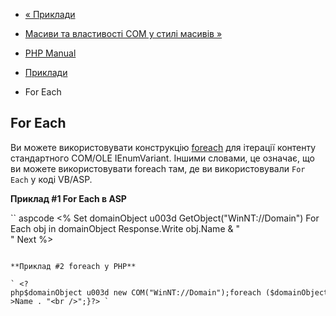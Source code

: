- [« Приклади](com.examples.md)
- [Масиви та властивості COM у стилі масивів
»](com.examples.arrays.md)

- [PHP Manual](index.md)
- [Приклади](com.examples.md)
- For Each

## For Each

Ви можете використовувати конструкцію
[foreach](control-structures.foreach.md) для ітерації контенту
стандартного COM/OLE IEnumVariant. Іншими словами, це означає, що ви
можете використовувати foreach там, де ви використовували `For Each` у коді
VB/ASP.

**Приклад #1 For Each в ASP**

`` aspcode
<%
Set domainObject u003d GetObject("WinNT://Domain")
For Each obj in domainObject
Response.Write obj.Name & "<br />"
Next
%>
````

**Приклад #2 foreach у PHP**

` <?php$domainObject u003d new COM("WinNT://Domain");foreach ($domainObject as $obj) {   echo $obj->Name . "<br />";}?> `
